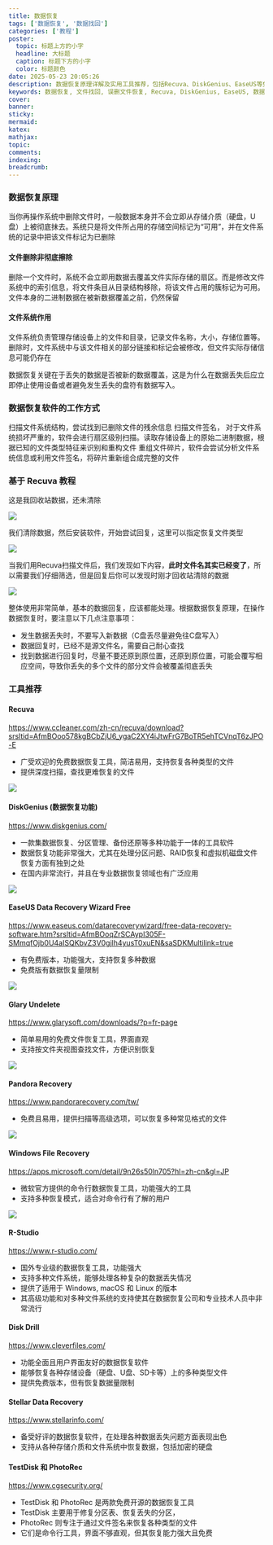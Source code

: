 ```yaml
---
title: 数据恢复
tags: ['数据恢复', '数据找回']
categories: ['教程']
poster:
  topic: 标题上方的小字
  headline: 大标题
  caption: 标题下方的小字
  color: 标题颜色
date: 2025-05-23 20:05:26
description: 数据恢复原理详解及实用工具推荐，包括Recuva、DiskGenius、EaseUS等免费数据恢复软件的使用教程，帮助用户找回误删文件
keywords: 数据恢复, 文件找回, 误删文件恢复, Recuva, DiskGenius, EaseUS, 数据恢复软件, 文件系统, 数据恢复原理
cover:
banner:
sticky:
mermaid:
katex:
mathjax:
topic:
comments:
indexing:
breadcrumb:
---
```


### 数据恢复原理

当你再操作系统中删除文件时，一般数据本身并不会立即从存储介质（硬盘，U盘）上被彻底抹去。系统只是将文件所占用的存储空间标记为“可用”，并在文件系统的记录中把该文件标记为已删除

#### 文件删除非彻底擦除
删除一个文件时，系统不会立即用数据去覆盖文件实际存储的扇区。而是修改文件系统中的索引信息，将文件条目从目录结构移除，将该文件占用的簇标记为可用。文件本身的二进制数据在被新数据覆盖之前，仍然保留

#### 文件系统作用
文件系统负责管理存储设备上的文件和目录，记录文件名称，大小，存储位置等。删除时，文件系统中与该文件相关的部分链接和标记会被修改，但文件实际存储信息可能仍存在

数据恢复关键在于丢失的数据是否被新的数据覆盖，这是为什么在数据丢失后应立即停止使用设备或者避免发生丢失的盘符有数据写入。

### 数据恢复软件的工作方式

扫描文件系统结构，尝试找到已删除文件的残余信息
扫描文件签名， 对于文件系统损坏严重的，软件会进行扇区级别扫描。读取存储设备上的原始二进制数据，根据已知的文件类型特征来识别和重构文件
重组文件碎片，软件会尝试分析文件系统信息或利用文件签名，将碎片重新组合成完整的文件

### 基于 Recuva 教程

这是我回收站数据，还未清除

![](https://pub-7fe6bbbffb8045bf9f5bbb3f378ea457.r2.dev/recover/Snipaste_2025-05-19_22-47-35.png)

我们清除数据，然后安装软件，开始尝试回复，这里可以指定恢复文件类型

![](https://pub-7fe6bbbffb8045bf9f5bbb3f378ea457.r2.dev/recover/Snipaste_2025-05-19_22-48-47.png)

当我们用Recuva扫描文件后，我们发现如下内容，**此时文件名其实已经变了**，所以需要我们仔细筛选，但是回复后你可以发现时刚才回收站清除的数据

![](https://pub-7fe6bbbffb8045bf9f5bbb3f378ea457.r2.dev/recover/Snipaste_2025-05-19_22-50-42.png)

整体使用非常简单，基本的数据回复，应该都能处理。根据数据恢复原理，在操作数据恢复时，要注意以下几点注意事项：

- 发生数据丢失时，不要写入新数据（C盘丢尽量避免往C盘写入）
- 数据回复时，已经不是源文件名，需要自己耐心查找
- 找到数据进行回复时，尽量不要还原到原位置，还原到原位置，可能会覆写相应空间，导致你丢失的多个文件的部分文件会被覆盖彻底丢失

### 工具推荐

#### Recuva

https://www.ccleaner.com/zh-cn/recuva/download?srsltid=AfmBOoo578kgBCbZjU6_ygaC2XY4iJtwFrG7BoTR5ehTCVnqT6zJPO-E

- 广受欢迎的免费数据恢复工具，简洁易用，支持恢复各种类型的文件
- 提供深度扫描，查找更难恢复的文件

![](https://pub-7fe6bbbffb8045bf9f5bbb3f378ea457.r2.dev/recover/Snipaste_2025-05-19_22-58-07.png)

#### DiskGenius (数据恢复功能)

https://www.diskgenius.com/

- 一款集数据恢复、分区管理、备份还原等多种功能于一体的工具软件
- 数据恢复功能非常强大，尤其在处理分区问题、RAID恢复和虚拟机磁盘文件恢复方面有独到之处
- 在国内非常流行，并且在专业数据恢复领域也有广泛应用

![](https://pub-7fe6bbbffb8045bf9f5bbb3f378ea457.r2.dev/recover/Snipaste_2025-05-20_06-24-34.png)

#### EaseUS Data Recovery Wizard Free

https://www.easeus.com/datarecoverywizard/free-data-recovery-software.htm?srsltid=AfmBOoqZrSCAypI305F-SMmqfOjb0U4aISQKbvZ3V0gjlh4yusT0xuEN&saSDKMultilink=true

- 有免费版本，功能强大，支持恢复多种数据
- 免费版有数据恢复量限制

![](https://pub-7fe6bbbffb8045bf9f5bbb3f378ea457.r2.dev/recover/Snipaste_2025-05-19_23-00-16.png)

#### Glary Undelete

https://www.glarysoft.com/downloads/?p=fr-page

- 简单易用的免费文件恢复工具，界面直观
- 支持按文件夹视图查找文件，方便识别恢复

![](https://pub-7fe6bbbffb8045bf9f5bbb3f378ea457.r2.dev/recover/Snipaste_2025-05-19_22-57-34.png)

#### Pandora Recovery

https://www.pandorarecovery.com/tw/

- 免费且易用，提供扫描等高级选项，可以恢复多种常见格式的文件

![](https://pub-7fe6bbbffb8045bf9f5bbb3f378ea457.r2.dev/recover/Snipaste_2025-05-19_23-02-20.png)

#### Windows File Recovery

https://apps.microsoft.com/detail/9n26s50ln705?hl=zh-cn&gl=JP

- 微软官方提供的命令行数据恢复工具，功能强大的工具
- 支持多种恢复模式，适合对命令行有了解的用户

![](https://pub-7fe6bbbffb8045bf9f5bbb3f378ea457.r2.dev/recover/Snipaste_2025-05-19_23-02-36.png)

#### R-Studio

https://www.r-studio.com/

- 国外专业级的数据恢复工具，功能强大
- 支持多种文件系统，能够处理各种复杂的数据丢失情况
- 提供了适用于 Windows, macOS 和 Linux 的版本
- 其高级功能和对多种文件系统的支持使其在数据恢复公司和专业技术人员中非常流行

#### Disk Drill

https://www.cleverfiles.com/

- 功能全面且用户界面友好的数据恢复软件
- 能够恢复各种存储设备（硬盘、U盘、SD卡等）上的多种类型文件
- 提供免费版本，但有恢复数据量限制

#### Stellar Data Recovery

https://www.stellarinfo.com/

- 备受好评的数据恢复软件，在处理各种数据丢失问题方面表现出色
- 支持从各种存储介质和文件系统中恢复数据，包括加密的硬盘


#### TestDisk 和 PhotoRec

https://www.cgsecurity.org/

- TestDisk 和 PhotoRec 是两款免费开源的数据恢复工具
- TestDisk 主要用于修复分区表、恢复丢失的分区，
- PhotoRec 则专注于通过文件签名来恢复各种类型的文件
- 它们是命令行工具，界面不够直观，但其恢复能力强大且免费